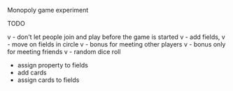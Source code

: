 Monopoly game experiment

TODO

v - don't let people join and play before the game is started
v - add fields, 
v - move on fields in circle
v - bonus for meeting other players
v - bonus only for meeting friends
v - random dice roll

- assign property to fields
- add cards
- assign cards to fields
